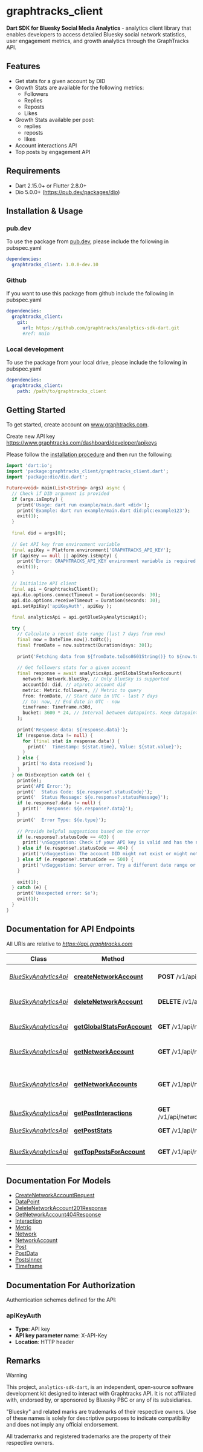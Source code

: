# graphtracks_client

**Dart SDK for Bluesky Social Media Analytics** - analytics client library that enables developers to access detailed Bluesky social network statistics, user engagement metrics, and growth analytics through the GraphTracks API.


## Features

* Get stats for a given account by DID 
* Growth Stats are available for the following metrics:
    * Followers
    * Replies
    * Reposts
    * Likes
* Growth Stats available per post:
    * replies
    * reposts 
    * likes
* Account interactions API
* Top posts by engagement API


## Requirements

* Dart 2.15.0+ or Flutter 2.8.0+
* Dio 5.0.0+ (https://pub.dev/packages/dio)

## Installation & Usage

### pub.dev
To use the package from [pub.dev](https://pub.dev), please include the following in pubspec.yaml
```yaml
dependencies:
  graphtracks_client: 1.0.0-dev.10
```

### Github
If you want to use this package from github include the following in pubspec.yaml
```yaml
dependencies:
  graphtracks_client:
    git:
      url: https://github.com/graphtracks/analytics-sdk-dart.git
      #ref: main
```

### Local development
To use the package from your local drive, please include the following in pubspec.yaml
```yaml
dependencies:
  graphtracks_client:
    path: /path/to/graphtracks_client
```
## Getting Started


To get started, create account on www.graphtracks.com.

Create new API key https://www.graphtracks.com/dashboard/developer/apikeys

Please follow the [installation procedure](#installation--usage) and then run the following:

```dart
import 'dart:io';
import 'package:graphtracks_client/graphtracks_client.dart';
import 'package:dio/dio.dart';

Future<void> main(List<String> args) async {
  // Check if DID argument is provided
  if (args.isEmpty) {
    print('Usage: dart run example/main.dart <did>');
    print('Example: dart run example/main.dart did:plc:example123');
    exit(1);
  }
  
  final did = args[0];
  
  // Get API key from environment variable
  final apiKey = Platform.environment['GRAPHTRACKS_API_KEY'];
  if (apiKey == null || apiKey.isEmpty) {
    print('Error: GRAPHTRACKS_API_KEY environment variable is required');
    exit(1);
  }

  // Initialize API client
  final api = GraphtracksClient();
  api.dio.options.connectTimeout = Duration(seconds: 30);
  api.dio.options.receiveTimeout = Duration(seconds: 30);
  api.setApiKey('apiKeyAuth', apiKey );
  
  final analyticsApi = api.getBlueSkyAnalyticsApi();

  try {
    // Calculate a recent date range (last 7 days from now)
    final now = DateTime.now().toUtc();
    final fromDate = now.subtract(Duration(days: 30));
    
    print('Fetching data from ${fromDate.toIso8601String()} to ${now.toIso8601String()}');
    
    // Get followers stats for a given account
    final response = await analyticsApi.getGlobalStatsForAccount(
      network: Network.blueSky, // Only BlueSky is supported
      accountId: did, // atproto account did
      metric: Metric.followers, // Metric to query
      from: fromDate, // Start date in UTC - last 7 days
      // to: now, // End date in UTC - now
      timeframe: Timeframe.n30d,
      bucket: 3600 * 24, // Interval between datapoints. Keep datapoints count low for UX and performance
    );
    
    print('Response data: ${response.data}');
    if (response.data != null) {
      for (final stat in response.data!) {
        print('  Timestamp: ${stat.time}, Value: ${stat.value}');
      }
    } else {
      print('No data received');
    }
  } on DioException catch (e) {
    print(e);
    print('API Error:');
    print('  Status Code: ${e.response?.statusCode}');
    print('  Status Message: ${e.response?.statusMessage}');
    if (e.response?.data != null) {
      print('  Response: ${e.response?.data}');
    }
    print('  Error Type: ${e.type}');
    
    // Provide helpful suggestions based on the error
    if (e.response?.statusCode == 403) {
      print('\nSuggestion: Check if your API key is valid and has the necessary permissions.');
    } else if (e.response?.statusCode == 404) {
      print('\nSuggestion: The account DID might not exist or might not be supported.');
    } else if (e.response?.statusCode == 500) {
      print('\nSuggestion: Server error. Try a different date range or check if the service is operational.');
    }
    
    exit(1);
  } catch (e) {
    print('Unexpected error: $e');
    exit(1);
  }
}

```


## Documentation for API Endpoints

All URIs are relative to *https://api.graphtracks.com*

Class | Method | HTTP request | Description
------------ | ------------- | ------------- | -------------
[*BlueSkyAnalyticsApi*](doc/BlueSkyAnalyticsApi.md) | [**createNetworkAccount**](doc/BlueSkyAnalyticsApi.md#createnetworkaccount) | **POST** /v1/api/networks/account | Create a network account
[*BlueSkyAnalyticsApi*](doc/BlueSkyAnalyticsApi.md) | [**deleteNetworkAccount**](doc/BlueSkyAnalyticsApi.md#deletenetworkaccount) | **DELETE** /v1/api/networks/accounts/{account_id} | Delete a network account
[*BlueSkyAnalyticsApi*](doc/BlueSkyAnalyticsApi.md) | [**getGlobalStatsForAccount**](doc/BlueSkyAnalyticsApi.md#getglobalstatsforaccount) | **GET** /v1/api/networks/{network}/accounts/{account_id}/stats/{metric} | Growth rate statistics for account
[*BlueSkyAnalyticsApi*](doc/BlueSkyAnalyticsApi.md) | [**getNetworkAccount**](doc/BlueSkyAnalyticsApi.md#getnetworkaccount) | **GET** /v1/api/networks/accounts/{account_id} | Get a network account
[*BlueSkyAnalyticsApi*](doc/BlueSkyAnalyticsApi.md) | [**getNetworkAccounts**](doc/BlueSkyAnalyticsApi.md#getnetworkaccounts) | **GET** /v1/api/networks/accounts | Get network accounts for current user
[*BlueSkyAnalyticsApi*](doc/BlueSkyAnalyticsApi.md) | [**getPostInteractions**](doc/BlueSkyAnalyticsApi.md#getpostinteractions) | **GET** /v1/api/networks/{network}/accounts/{account_id}/posts/{post_id}/interactions/{metric} | Get post interactions
[*BlueSkyAnalyticsApi*](doc/BlueSkyAnalyticsApi.md) | [**getPostStats**](doc/BlueSkyAnalyticsApi.md#getpoststats) | **GET** /v1/api/networks/{network}/accounts/{account_id}/posts/{post_id}/stats | Get post statistics
[*BlueSkyAnalyticsApi*](doc/BlueSkyAnalyticsApi.md) | [**getTopPostsForAccount**](doc/BlueSkyAnalyticsApi.md#gettoppostsforaccount) | **GET** /v1/api/networks/{network}/accounts/{account_id}/top-posts | Get top posts for an account


## Documentation For Models

 - [CreateNetworkAccountRequest](doc/CreateNetworkAccountRequest.md)
 - [DataPoint](doc/DataPoint.md)
 - [DeleteNetworkAccount201Response](doc/DeleteNetworkAccount201Response.md)
 - [GetNetworkAccount404Response](doc/GetNetworkAccount404Response.md)
 - [Interaction](doc/Interaction.md)
 - [Metric](doc/Metric.md)
 - [Network](doc/Network.md)
 - [NetworkAccount](doc/NetworkAccount.md)
 - [Post](doc/Post.md)
 - [PostData](doc/PostData.md)
 - [PostsInner](doc/PostsInner.md)
 - [Timeframe](doc/Timeframe.md)


## Documentation For Authorization


Authentication schemes defined for the API:
### apiKeyAuth

- **Type**: API key
- **API key parameter name**: X-API-Key
- **Location**: HTTP header


## Remarks

> [!WARNING]
> This project, `analytics-sdk-dart`, is an independent, open-source software development kit designed to interact with Graphtracks API. It is not affiliated with, endorsed by, or sponsored by Bluesky PBC or any of its subsidiaries.
>
> "Bluesky" and related marks are trademarks of their respective owners. Use of these names is solely for descriptive purposes to indicate compatibility and does not imply any official endorsement.
>
> All trademarks and registered trademarks are the property of their respective owners.
